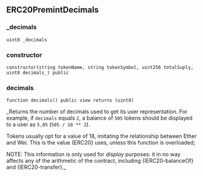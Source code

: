 ## ERC20PremintDecimals

### _decimals

```solidity
uint8 _decimals
```

### constructor

```solidity
constructor(string tokenName, string tokenSymbol, uint256 totalSuply, uint8 decimals_) public
```

### decimals

```solidity
function decimals() public view returns (uint8)
```

_Returns the number of decimals used to get its user representation.
For example, if `decimals` equals `2`, a balance of `505` tokens should
be displayed to a user as `5,05` (`505 / 10 ** 2`).

Tokens usually opt for a value of 18, imitating the relationship between
Ether and Wei. This is the value {ERC20} uses, unless this function is
overloaded;

NOTE: This information is only used for _display_ purposes: it in
no way affects any of the arithmetic of the contract, including
{IERC20-balanceOf} and {IERC20-transfer}._


